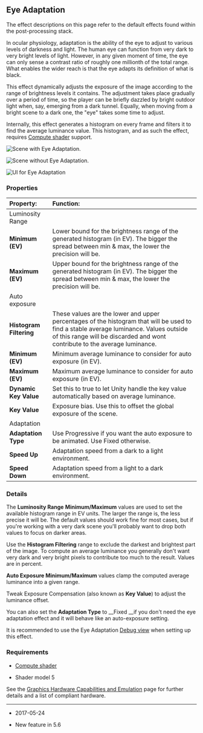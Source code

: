 ## Eye Adaptation

The effect descriptions on this page refer to the default effects found within the post-processing stack.

In ocular physiology, adaptation is the ability of the eye to adjust to various levels of darkness and light. The human eye can function from very dark to very bright levels of light. However, in any given moment of time, the eye can only sense a contrast ratio of roughly one millionth of the total range. What enables the wider reach is that the eye adapts its definition of what is black.

This effect dynamically adjusts the exposure of the image according to the range of brightness levels it contains. The adjustment takes place gradually over a period of time, so the player can be briefly dazzled by bright outdoor light when, say, emerging from a dark tunnel. Equally, when moving from a bright scene to a dark one, the "eye" takes some time to adjust.

Internally, this effect generates a histogram on every frame and filters it to find the average luminance value. This histogram, and as such the effect, requires [Compute shader](ComputeShaders) support.

![Scene with Eye Adaptation.](../uploads/Main/PostProcessing-EyeAdaptation-0.png)

![Scene without Eye Adaptation.](../uploads/Main/PostProcessing-EyeAdaptation-1.png)

![UI for Eye Adaptation](../uploads/Main/PostProcessing-EyeAdaptation-2.png)

### Properties

| __Property:__| __Function:__ |
|:---|:---| 
| Luminosity Range ||
| __Minimum (EV)__ | Lower bound for the brightness range of the generated histogram (in EV). The bigger the spread between min & max, the lower the precision will be. |
| __Maximum (EV)__| Upper bound for the brightness range of the generated histogram (in EV). The bigger the spread between min & max, the lower the precision will be. |
| Auto exposure ||
| __Histogram Filtering__| These values are the lower and upper percentages of the histogram that will be used to find a stable average luminance. Values outside of this range will be discarded and wont contribute to the average luminance. |
| __Minimum (EV)__| Minimum average luminance to consider for auto exposure (in EV). |
| __Maximum (EV)__| Maximum average luminance to consider for auto exposure (in EV). |
| __Dynamic Key Value__| Set this to true to let Unity handle the key value automatically based on average luminance. |
| __Key Value__| Exposure bias. Use this to offset the global exposure of the scene. |
| Adaptation ||
| __Adaptation Type__| Use Progressive if you want the auto exposure to be animated. Use Fixed otherwise. |
| __Speed Up__| Adaptation speed from a dark to a light environment. |
| __Speed Down__| Adaptation speed from a light to a dark environment. |



### Details

The __Luminosity Range__ __Minimum/Maximum__ values are used to set the available histogram range in EV units. The larger the range is, the less precise it will be. The default values should work fine for most cases, but if you're working with a very dark scene you'll probably want to drop both values to focus on darker areas.

Use the __Histogram Filtering__ range to exclude the darkest and brightest part of the image. To compute an average luminance you generally don't want very dark and very bright pixels to contribute too much to the result. Values are in percent.

__Auto Exposure Minimum/Maximum__ values clamp the computed average luminance into a given range.

Tweak Exposure Compensation (also known as __Key Value__) to adjust the luminance offset.

You can also set the __Adaptation Type__ to __Fixed __if you don't need the eye adaptation effect and it will behave like an auto-exposure setting.

It is recommended to use the Eye Adaptation [Debug view](PostProcessing-DebugViews) when setting up this effect.

### Requirements

* [Compute shader](ComputeShaders)

* Shader model 5

See the [Graphics Hardware Capabilities and Emulation](GraphicsEmulation) page for further details and a list of compliant hardware.

---

* <span class="page-edit"> 2017-05-24  <!-- include IncludeTextNewPageSomeEdit --></span>

* <span class="page-history">New feature in 5.6</span>